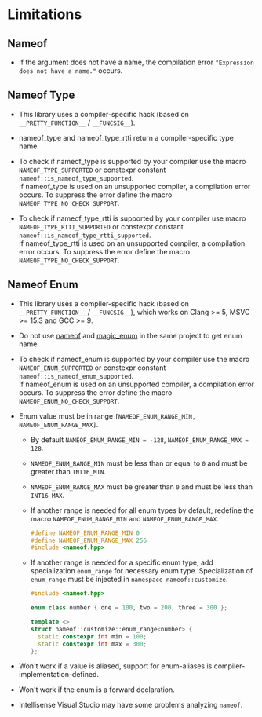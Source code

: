 # Limitations

## Nameof

* If the argument does not have a name, the compilation error `"Expression does not have a name."` occurs.

## Nameof Type

* This library uses a compiler-specific hack (based on `__PRETTY_FUNCTION__` / `__FUNCSIG__`).

* nameof_type and nameof_type_rtti return a compiler-specific type name.

* To check if nameof_type is supported by your compiler use the macro `NAMEOF_TYPE_SUPPORTED` or constexpr constant `nameof::is_nameof_type_supported`.</br>
  If nameof_type is used on an unsupported compiler, a compilation error occurs. To suppress the error define the macro `NAMEOF_TYPE_NO_CHECK_SUPPORT`.

* To check if nameof_type_rtti is supported by your compiler use macro `NAMEOF_TYPE_RTTI_SUPPORTED` or constexpr constant `nameof::is_nameof_type_rtti_supported`.</br>
  If nameof_type_rtti is used on an unsupported compiler, a compilation error occurs. To suppress the error define the macro `NAMEOF_TYPE_NO_CHECK_SUPPORT`.

## Nameof Enum

* This library uses a compiler-specific hack (based on `__PRETTY_FUNCTION__` / `__FUNCSIG__`), which works on Clang >= 5, MSVC >= 15.3 and GCC >= 9.

* Do not use [nameof](https://github.com/Neargye/nameof) and [magic_enum](https://github.com/Neargye/magic_enum) in the same project to get enum name.

* To check if nameof_enum is supported by your compiler use the macro `NAMEOF_ENUM_SUPPORTED` or constexpr constant `nameof::is_nameof_enum_supported`.</br>
  If nameof_enum is used on an unsupported compiler, a compilation error occurs. To suppress the error define the macro `NAMEOF_ENUM_NO_CHECK_SUPPORT`.

* Enum value must be in range `[NAMEOF_ENUM_RANGE_MIN, NAMEOF_ENUM_RANGE_MAX]`.

  * By default `NAMEOF_ENUM_RANGE_MIN = -128`, `NAMEOF_ENUM_RANGE_MAX = 128`.

  * `NAMEOF_ENUM_RANGE_MIN` must be less than or equal to `0` and must be greater than `INT16_MIN`.

  * `NAMEOF_ENUM_RANGE_MAX` must be greater than `0` and must be less than `INT16_MAX`.

  * If another range is needed for all enum types by default, redefine the macro `NAMEOF_ENUM_RANGE_MIN` and `NAMEOF_ENUM_RANGE_MAX`.

    ```cpp
    #define NAMEOF_ENUM_RANGE_MIN 0
    #define NAMEOF_ENUM_RANGE_MAX 256
    #include <nameof.hpp>
    ```

  * If another range is needed for a specific enum type, add specialization `enum_range` for necessary enum type. Specialization of `enum_range` must be injected in `namespace nameof::customize`.

    ```cpp
    #include <nameof.hpp>

    enum class number { one = 100, two = 200, three = 300 };

    template <>
    struct nameof::customize::enum_range<number> {
      static constexpr int min = 100;
      static constexpr int max = 300;
    };
    ```

* Won't work if a value is aliased, support for enum-aliases is compiler-implementation-defined.

* Won't work if the enum is a forward declaration.

* Intellisense Visual Studio may have some problems analyzing `nameof`.
